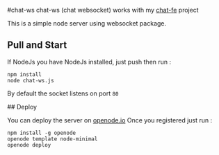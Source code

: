 #chat-ws
chat-ws (chat websocket) works with my [chat-fe](https://github.com/MartinClement/chat-fe/) project

This is a simple node server using websocket package.

## Pull and Start

If NodeJs you have NodeJs installed, just push then run : 
```
npm install
node chat-ws.js
```

By default the socket listens on port `80`


## Deploy

You can deploy the server on [openode.io](https://openode.io)
Once you registered just run :
```
npm install -g openode
openode template node-minimal
openode deploy
